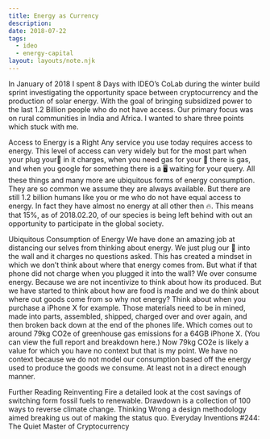 ```yaml
---
title: Energy as Currency
description:
date: 2018-07-22
tags:
  - ideo
  - energy-capital
layout: layouts/note.njk
---
```


In January of 2018 I spent 8 Days with IDEO’s CoLab during the winter build sprint investigating the opportunity space between cryptocurrency and the production of solar energy. With the goal of bringing subsidized power to the last 1.2 Billion people who do not have access. Our primary focus was on rural communities in India and Africa. I wanted to share three points which stuck with me.

Access to Energy is a Right
Any service you use today requires access to energy. This level of access can very widely but for the most part when your plug your📱 in it charges, when you need gas for your 🚙 there is gas, and when you google for something there is a 🖥 waiting for your query. All these things and many more are ubiquitous forms of energy consumption. They are so common we assume they are always available. But there are still 1.2 billion humans like you or me who do not have equal access to energy. In fact they have almost no energy at all other then 🔥. This means that 15%, as of 2018.02.20, of our species is being left behind with out an opportunity to participate in the global society.

Ubiquitous Consumption of Energy
We have done an amazing job at distancing our selves from thinking about energy. We just plug our 📱 into the wall and it charges no questions asked. This has created a mindset in which we don’t think about where that energy comes from. But what if that phone did not charge when you plugged it into the wall?
We over consume energy. Because we are not incentivize to think about how its produced. But we have started to think about how are food is made and we do think about where out goods come from so why not energy? Think about when you purchase a iPhone X for example. Those materials need to be in mined, made into parts, assembled, shipped, charged over and over again, and then broken back down at the end of the phones life. Which comes out to around 79kg CO2e of greenhouse gas emissions for a 64GB iPhone X. (You can view the full report and breakdown here.) Now 79kg CO2e is likely a value for which you have no context but that is my point. We have no context because we do not model our consumption based off the energy used to produce the goods we consume. At least not in a direct enough manner.

Further Reading
Reinventing Fire a detailed look at the cost savings of switching form fossil fuels to renewable.
Drawdown is a collection of 100 ways to reverse climate change.
Thinking Wrong a design methodology aimed breaking us out of making the status quo.
Everyday Inventions
#244: The Quiet Master of Cryptocurrency

